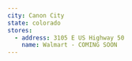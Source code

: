 ```yaml
---
city: Canon City
state: colorado
stores:
  - address: 3105 E US Highway 50
    name: Walmart - COMING SOON
---
```


